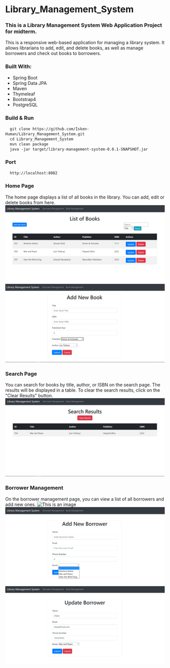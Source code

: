 # Library_Management_System
### This is a Library Management System Web Application Project for midterm. 

This is a responsive web-based application for managing a library system. It allows librarians to add, edit, and delete books, as well as manage borrowers and check out books to borrowers. 

### Built With:
- Spring Boot
- Spring Data JPA
- Maven
- Thymeleaf
- Bootstrap4
- PostgreSQL

### Build & Run 
```
  git clone https://github.com/Isken-Human/Library_Management_System.git
  cd Library_Management_System
  mvn clean package
  java -jar target/library-management-system-0.0.1-SNAPSHOT.jar
```
### Port
```
  http://localhost:8082
```

### Home Page
The home page displays a list of all books in the library. You can add, edit or delete books from here.
![This is an image](/Photos/list_of_books.png)
![This is an image](/Photos/add_new_book.png)


### Search Page
You can search for books by title, author, or ISBN on the search page. The results will be displayed in a table. To clear the search results, click on the "Clear Results" button.
![This is an image](/Photos/search_result.png)

### Borrower Management
On the borrower management page, you can view a list of all borrowers and add new ones.
![This is an image](/Photos/list_of_borrowerst.png)
![This is an image](/Photos/add_new_borrower.png)
![This is an image](/Photos/update_borrower.png)





